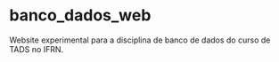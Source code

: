 # banco_dados_web
Website experimental para a disciplina de banco de dados do curso de TADS no IFRN.
